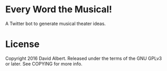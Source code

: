 # Every Word the Musical!

A Twitter bot to generate musical theater ideas.

# License

Copyright 2016 David Albert. Released under the terms of the GNU GPLv3 or later. See COPYING for more info.

